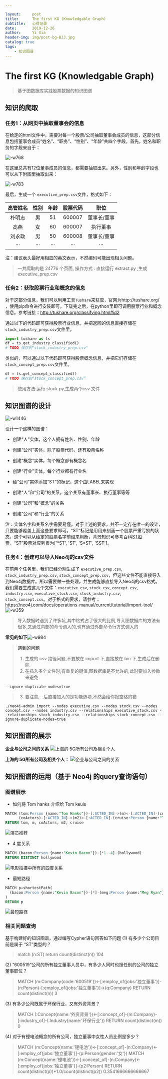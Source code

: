 ```yaml
---

layout:     post
title:      The first KG (Knowledgable Graph)
subtitle:   心得记录
date:       2019-12-26
author:     Yi Xia
header-img: img/post-bg-BJJ.jpg
catalog: true
tags:
    - 知识图谱
---
```

#  The first KG (Knowledgable Graph)
> 基于图数据库实践股票数据的知识图谱

## 知识的爬取

### 任务1：从⽹页中抽取董事会的信息
在给定的html文件中，需要对每一个股票/公司抽取董事会成员的信息，这部分信息包括董事会成员“姓名”、“职务”、“性别”、“年龄”共四个字段。首先，姓名和职务的字段来自于：

![-w768](/img/blog_img/15622850873404.jpg)


在这里总共有12位董事成员的信息，都需要抽取出来。另外，性别和年龄字段也可以从下附图里抽取出来：

![-w783](/img/blog_img/15622851205385.jpg)


最后，生成一个 `executive_prep.csv`文件，格式如下：

| 高管姓名 | 性别 | 年龄 | 股票代码 |    职位     |
| :------: | :--: | :--: | :------: | :---------: |
|  朴明志  |  男  |  51  |  600007  | 董事⻓/董事 |
|   高燕   |  女  |  60  |  600007  |  执⾏董事   |
|  刘永政  |  男  |  50  |  600008  | 董事⻓/董事 |
|   ···    | ···  | ···  |   ···    |     ···     |

注：建议表头最好用相应的英文表示，不然编码可能出现相关问题。
> 一共爬取的是 24776 个页面,
> 操作方式 : 直接运行 extract.py ,生成 executive_prep.csv

### 任务2：获取股票行业和概念的信息

对于这部分信息，我们可以利⽤工具`Tushare`来获取，官网为http://tushare.org/ ，使用pip命令进行安装即可。下载完之后，在python里即可调用股票行业和概念信息。参考链接：http://tushare.org/classifying.html#id2

通过以下的代码即可获得股票行业信息，并把返回的信息直接存储在`stock_industry_prep.csv`文件里。

```python
import tushare as ts
df = ts.get_industry_classified()
# TODO 保存到"stock_industry_prep.csv"
```

类似的，可以通过以下代码即可获得股票概念信息，并把它们存储在`stock_concept_prep.csv`文件里。

```python
df = ts.get_concept_classified()
# TODO 保存到“stock_concept_prep.csv”
```

> 使用方法:运行 stock.py,生成两个csv 文件
## 知识图谱的设计
![-w1446](/img/blog_img/15622859423594.jpg)

设计一个这样的图谱：

- 创建“人”实体，这个人拥有姓名、性别、年龄

- 创建“公司”实体，除了股票代码，还有股票名称

- 创建“概念”实体，每个概念都有概念名

- 创建“行业”实体，每个行业都有⾏业名

- 给“公司”实体添加“ST”的标记，这个由LABEL来实现

- 创建“人”和“公司”的关系，这个关系有董事长、执行董事等等
- 创建“公司”和“概念”的关系

- 创建“公司”和“行业”的关系


注：实体名字和关系名字需要易懂，对于上述的要求，并不一定存在唯一的设计，只要能够覆盖上面这些要求即可。“ST”标记是⽤用来刻画⼀个股票严重亏损的状态，这个可以从给定的股票名字前缀来判断，背景知识可参考百科[ST股票](https://baike.baidu.com/item/ST%E8%82%A1%E7%A5%A8/632784?fromtitle=ST%E8%82%A1&fromid=2430646)，“ST”股票对应列表为['\*ST', 'ST', 'S*ST', 'SST']。 

### 任务4：创建可以导⼊Neo4j的csv文件

在前两个任务里，我们已经分别生成了 `executive_prep.csv`, `stock_industry_prep.csv`, `stock_concept_prep.csv`，但这些文件不能直接导入到Neo4j数据库。所以需要做⼀些处理，并生成能够直接导入Neo4j的csv格式。
我们需要生成这⼏个文件：`executive.csv`,  `stock.csv`, `concept.csv`, `industry.csv`, `executive_stock.csv`, 
`stock_industry.csv`, `stock_concept.csv`。对于格式的要求，请参考：https://neo4j.com/docs/operations-manual/current/tutorial/import-tool/
![-w359](/img/blog_img/15622861195563.jpg)
> 导入数据时遇到了许多坑,其中格式占了很大的比例,导入图数据库的方法有很多,又通过内部的命令调入的,也有通过外部命令行方式调入的

**常见的如下**![-w984](/img/blog_img/15623903609412.jpg)
> **遇到的问题** 
> 1. 生成的 csv 路径问题,不要放在 import 下,直接放在 bin 下,生成后在删除
> 2. 在插入多个文件时,有重复的键值,图数据库是不允许的,此时要加入参数来避免
```
--ignore-duplicate-nodes=true
```
> 3. 要注意,--后直接加入的是功能选项,不然会给你报空格的错
> 

```
./neo4j-admin import --nodes executive.csv --nodes stock.csv --nodes concept.csv --nodes industry.csv --relationships executive_stock.csv --relationships stock_industry.csv --relationships stock_concept.csv --ignore-duplicate-nodes=true
```

## 知识图谱的展示
**企业与公司之间的关系**
![上海的 5G所有公司及相关个人](/img/blog_img/%E4%B8%8A%E6%B5%B7%E7%9A%84%205G%E6%89%80%E6%9C%89%E5%85%AC%E5%8F%B8%E5%8F%8A%E7%9B%B8%E5%85%B3%E4%B8%AA%E4%BA%BA.jpg)

**上海的 5G所有公司及相关个人：**
![企业与公司之间的关系](/img/blog_img/%E4%BC%81%E4%B8%9A%E4%B8%8E%E5%85%AC%E5%8F%B8%E4%B9%8B%E9%97%B4%E7%9A%84%E5%85%B3%E7%B3%BB.jpg)

## 知识图谱的运用（基于 Neo4j 的query查询语句）
### 图谱展示
- 如何将 Tom hanks 介绍给 Tom keuis

```sql
MATCH (tom:Person {name:"Tom Hanks"})-[:ACTED_IN]->(m)<-[:ACTED_IN]-(coActors),
      (coActors)-[:ACTED_IN]->(m2)<-[:ACTED_IN]-(cruise:Person {name:"Tom Cruise"})
RETURN tom, m, coActors, m2, cruise
```
![演员推荐](/img/blog_img/%E6%BC%94%E5%91%98%E6%8E%A8%E8%8D%90.jpg)

- 4 度关系

```sql
MATCH (bacon:Person {name:"Kevin Bacon"})-[*1..4]-(hollywood)
RETURN DISTINCT hollywood

```
![电影拍摄中所有的四度关系](/img/blog_img/%E7%94%B5%E5%BD%B1%E6%8B%8D%E6%91%84%E4%B8%AD%E6%89%80%E6%9C%89%E7%9A%84%E5%9B%9B%E5%BA%A6%E5%85%B3%E7%B3%BB.jpg)
- 最短路径

```sql
MATCH p=shortestPath(
  (bacon:Person {name:"Kevin Bacon"})-[*]-(meg:Person {name:"Meg Ryan"})
)
RETURN p
```
![最短路径](/img/blog_img/%E6%9C%80%E7%9F%AD%E8%B7%AF%E5%BE%84.jpg)

### 相关问题查询
基于构建好的知识图谱，通过编写Cypher语句回答如下问题
(1)  有多少个公司目前是属于 “ST”类型的？
> match (n:ST) return count(distinct(n))
> 104

(2) “600519”公司的所有独立董事人员中，有多少人同时也担任别的公司的独立董事职位？
> MATCH (m:Company{code:'600519'})<-[:employ_of{jobs:'独立董事'}]-(n:Person)-[:employ_of{jobs:'独立董事'}]->(q:Company)
RETURN count(distinct(n))
> 3

(3) 有多少公司既属于环保行业，又有外资背景？
> MATCH (:Concept{name:'外资背景'})<-[:concept_of]-(m:Company)-[:industry_of]-(:Industry{name:'环保行业'})
RETURN count(distinct(m))
> 0

(4) 对于有锂电池概念的所有公司，独立董事中女性人员比例是多少？
> MATCH (m:Concept{name:'锂电池'})<-[:concept_of]-(n:Company)<-[:employ_of{jobs:'独立董事'}]-(p:Person{gender:'女'})
MATCH (m:Concept{name:'锂电池'})<-[:concept_of]-(n:Company)<-[:employ_of{jobs:'独立董事'}]-(p2:Person)
RETURN count(distinct(p))*1.0/count(distinct(p2))
> 0.3541666666666667











